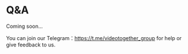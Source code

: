 # Q&A



Coming soon...

You can join our Telegram：https://t.me/videotogether_group for help or give feedback to us.